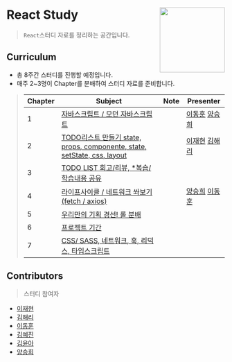# React Study <img src = "https://reactjs.org/logo-og.png" width = 150  align = right>

> `React`스터디 자료를 정리하는 공간입니다.


## Curriculum

* 총 8주간 스터디를 진행할 예정입니다.
* 매주 2~3명이 Chapter를 분배하여 스터디 자료를 준비합니다.

> | Chapter | Subject                                  | Note | Presenter                                |
> | ------- | ---------------------------------------- | ---- | ---------------------------------------- |
> | 1       | [자바스크립트 / 모던 자바스크립트]() |      | [이동훈](https://github.com/donghunee) [양승희](https://github.com/seunghee63) |
> | 2       | [TODO리스트 만들기 state, props, componente, state, setState, css, layout ]() |      | [이재현](https://github.com/2Re-play) [김해리](https://github.com/khl6235) |
> | 3       | [TODO LIST 회고/리뷰, *복습/ 학습내용 공유]() |      |  |
> | 4       | [라이프사이클 / 네트워크 쏴보기 (fetch / axios)]() |      | [양승희](https://github.com/) [이동훈](https://github.com/ehdgns1766)|
> | 5       | [우리만의 기획 경선! 롤 분배]() |      | |
> | 6       | [프로젝트 기간]() |      |  |
> | 7       | [CSS/ SASS, 네트워크, 훅, 리덕스, 타입스크립트]() |      | |


## Contributors

> 스터디 참여자

* [이재현](https://github.com/2Re-play)
* [김해리](https://github.com/khl6235)
* [이동훈](https://github.com/ehdgns1766)
* [김예진](https://github.com/jineeee)
* [김윤아](https://github.com/yunakim74)
* [양승희](https://github.com/)

